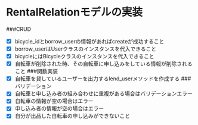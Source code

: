 # RentalRelationモデルの実装
###CRUD
- [x] bicycle_idとborrow_userの情報があればcreateが成功すること
- [x] borrow_userはUserクラスのインスタンスを代入できること
- [x] bicycleにはBicycleクラスのインスタンスを代入できること
- [x] 自転車が削除された時、その自転車に申し込みをしている情報が削除されること
###関数実装
- [x] 自転車を貸しているユーザーを出力するlend_userメソッドを作成する
###バリデーション
- [x] 自転車と申し込み者の組み合わせに重複がある場合はバリデーションエラー
- [x] 自転車の情報が空の場合はエラー
- [x] 申し込み者の情報が空の場合はエラー
- [x] 自分が出品した自転車の申し込みができないこと